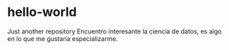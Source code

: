 # hello-world
Just another repository
Encuentro interesante la ciencia de datos, es algo en lo que me gustaría especializarme.
